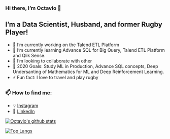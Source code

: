 ### Hi there, I’m Octavio 👋

## I’m a Data Scientist, Husband, and former Rugby Player!
- 🔭 I’m currently working on the Talend ETL Platform
- 🌱 I’m currently learning Advance SQL for Big Query, Talend ETL Platform and Qlik Sense.
- 👯 I’m looking to collaborate with other
- 🥅 2020 Goals: Study ML in Production, Advance SQL concepts, Deep Undersanting of Mathematics for ML and Deep Reinforcement Learning.
- ⚡ Fun fact: I love to travel and play rugby

### 📫 How to find me:

  - :bulb: [Instagram](https://www.instagram.com/octadelsueldo/)
  - :office: [LinkedIn](https://www.linkedin.com/in/octaviodelsueldo)

[![Octavio's github stats](https://github-readme-stats.vercel.app/api?username=octadelsueldo&count_private=true&show_icons=true&theme=radical&hide_rank=false)](https://github.com/anuraghazra/github-readme-stats)

[![Top Langs](https://github-readme-stats.vercel.app/api/top-langs/?username=octadelsueldo)](https://github.com/anuraghazra/github-readme-stats)

